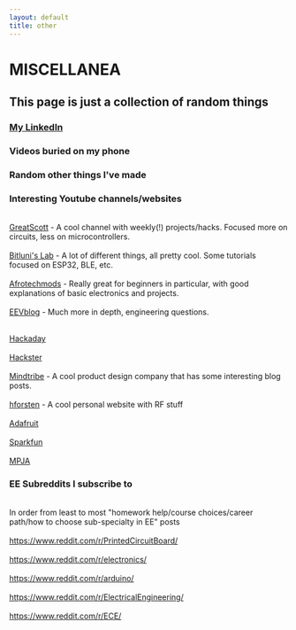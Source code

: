 ```yaml
---
layout: default
title: other
---
```

# MISCELLANEA

## This page is just a collection of random things

### [My LinkedIn](https://www.linkedin.com/in/andrew-ge-686b05111/)

### Videos buried on my phone

### Random other things I've made

### Interesting Youtube channels/websites
<br>[GreatScott](https://www.youtube.com/user/greatscottlab) - A cool channel with weekly(!) projects/hacks. Focused more on circuits, less on microcontrollers.</br>
<br>[Bitluni's Lab](https://www.youtube.com/user/bitlunislab) - A lot of different things, all pretty cool. Some tutorials focused on ESP32, BLE, etc.</br>
<br>[Afrotechmods](https://www.youtube.com/user/Afrotechmods) - Really great for beginners in particular, with good explanations of basic electronics and projects.</br>
<br>[EEVblog](https://www.youtube.com/user/EEVblog) - Much more in depth, engineering questions.</br>

<br>[Hackaday](https://hackaday.com/)</br>
<br>[Hackster](https://www.hackster.io/) </br>
<br>[Mindtribe](https://mindtribe.com/blog/) - A cool product design company that has some interesting blog posts.</br>
<br>[hforsten](http://hforsten.com/) - A cool personal website with RF stuff</br>
<br>[Adafruit](https://www.adafruit.com/)</br>
<br>[Sparkfun](https://www.sparkfun.com/)</br>
<br>[MPJA](http://www.mpja.com/)</br>

### EE Subreddits I subscribe to
<br>In order from least to most "homework help/course choices/career path/how to choose sub-specialty in EE" posts</br>
<br>https://www.reddit.com/r/PrintedCircuitBoard/</br>
<br>https://www.reddit.com/r/electronics/</br>
<br>https://www.reddit.com/r/arduino/</br>
<br>https://www.reddit.com/r/ElectricalEngineering/</br>
<br>https://www.reddit.com/r/ECE/</br>

